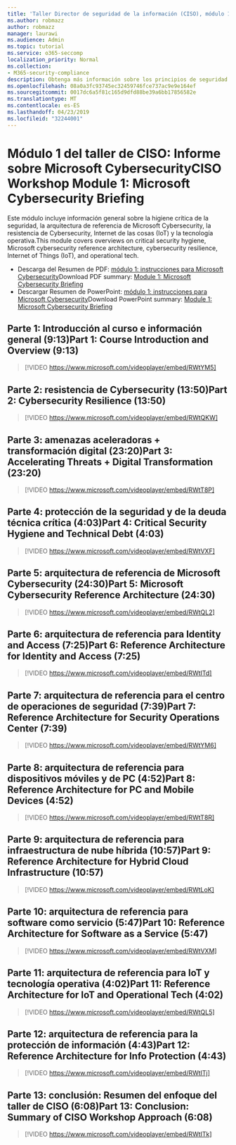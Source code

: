 ```yaml
---
title: 'Taller Director de seguridad de la información (CISO), módulo 1: Microsoft Cybersecurity briefing'
ms.author: robmazz
author: robmazz
manager: laurawi
ms.audience: Admin
ms.topic: tutorial
ms.service: o365-seccomp
localization_priority: Normal
ms.collection:
- M365-security-compliance
description: Obtenga más información sobre los principios de seguridad y las recomendaciones para modernizar la seguridad de su organización.
ms.openlocfilehash: 08a0a3fc93745ec32459746fce737ac9e9e164ef
ms.sourcegitcommit: 0017dc6a5f81c165d9dfd88be39a6bb17856582e
ms.translationtype: MT
ms.contentlocale: es-ES
ms.lasthandoff: 04/23/2019
ms.locfileid: "32244001"
---
```

# <a name="ciso-workshop-module-1-microsoft-cybersecurity-briefing"></a><span data-ttu-id="3a167-103">Módulo 1 del taller de CISO: Informe sobre Microsoft Cybersecurity</span><span class="sxs-lookup"><span data-stu-id="3a167-103">CISO Workshop Module 1: Microsoft Cybersecurity Briefing</span></span>

<span data-ttu-id="3a167-104">Este módulo incluye información general sobre la higiene crítica de la seguridad, la arquitectura de referencia de Microsoft Cybersecurity, la resistencia de Cybersecurity, Internet de las cosas (IoT) y la tecnología operativa.</span><span class="sxs-lookup"><span data-stu-id="3a167-104">This module covers overviews on critical security hygiene, Microsoft cybersecurity reference architecture, cybersecurity resilience, Internet of Things (IoT), and operational tech.</span></span>

- <span data-ttu-id="3a167-105">Descarga del Resumen de PDF: [módulo 1: instrucciones para Microsoft Cybersecurity](media/ciso-workshop-1-cybersecurity-briefing.pdf)</span><span class="sxs-lookup"><span data-stu-id="3a167-105">Download PDF summary: [Module 1: Microsoft Cybersecurity Briefing](media/ciso-workshop-1-cybersecurity-briefing.pdf)</span></span>
- <span data-ttu-id="3a167-106">Descargar Resumen de PowerPoint: [módulo 1: instrucciones para Microsoft Cybersecurity](https://docs.microsoft.com/office365/securitycompliance/media/ciso-workshop-1-cybersecurity-briefing.pptx)</span><span class="sxs-lookup"><span data-stu-id="3a167-106">Download PowerPoint summary: [Module 1: Microsoft Cybersecurity Briefing](https://docs.microsoft.com/office365/securitycompliance/media/ciso-workshop-1-cybersecurity-briefing.pptx)</span></span>

## <a name="part-1-course-introduction-and-overview-913"></a><span data-ttu-id="3a167-107">Parte 1: Introducción al curso e información general (9:13)</span><span class="sxs-lookup"><span data-stu-id="3a167-107">Part 1: Course Introduction and Overview (9:13)</span></span>

> [!VIDEO https://www.microsoft.com/videoplayer/embed/RWtYM5]

## <a name="part-2-cybersecurity-resilience-1350"></a><span data-ttu-id="3a167-108">Parte 2: resistencia de Cybersecurity (13:50)</span><span class="sxs-lookup"><span data-stu-id="3a167-108">Part 2: Cybersecurity Resilience (13:50)</span></span>

> [!VIDEO https://www.microsoft.com/videoplayer/embed/RWtQKW]

## <a name="part-3-accelerating-threats--digital-transformation-2320"></a><span data-ttu-id="3a167-109">Parte 3: amenazas aceleradoras + transformación digital (23:20)</span><span class="sxs-lookup"><span data-stu-id="3a167-109">Part 3: Accelerating Threats + Digital Transformation (23:20)</span></span>

> [!VIDEO https://www.microsoft.com/videoplayer/embed/RWtT8P]

## <a name="part-4-critical-security-hygiene-and-technical-debt-403"></a><span data-ttu-id="3a167-110">Parte 4: protección de la seguridad y de la deuda técnica crítica (4:03)</span><span class="sxs-lookup"><span data-stu-id="3a167-110">Part 4: Critical Security Hygiene and Technical Debt (4:03)</span></span>

> [!VIDEO https://www.microsoft.com/videoplayer/embed/RWtVXF]

## <a name="part-5-microsoft-cybersecurity-reference-architecture-2430"></a><span data-ttu-id="3a167-111">Parte 5: arquitectura de referencia de Microsoft Cybersecurity (24:30)</span><span class="sxs-lookup"><span data-stu-id="3a167-111">Part 5: Microsoft Cybersecurity Reference Architecture (24:30)</span></span>

> [!VIDEO https://www.microsoft.com/videoplayer/embed/RWtQL2]

## <a name="part-6-reference-architecture-for-identity-and-access-725"></a><span data-ttu-id="3a167-112">Parte 6: arquitectura de referencia para Identity and Access (7:25)</span><span class="sxs-lookup"><span data-stu-id="3a167-112">Part 6: Reference Architecture for Identity and Access (7:25)</span></span>

> [!VIDEO https://www.microsoft.com/videoplayer/embed/RWtITd]

## <a name="part-7-reference-architecture-for-security-operations-center-739"></a><span data-ttu-id="3a167-113">Parte 7: arquitectura de referencia para el centro de operaciones de seguridad (7:39)</span><span class="sxs-lookup"><span data-stu-id="3a167-113">Part 7: Reference Architecture for Security Operations Center (7:39)</span></span>

> [!VIDEO https://www.microsoft.com/videoplayer/embed/RWtYM6]

## <a name="part-8-reference-architecture-for-pc-and-mobile-devices-452"></a><span data-ttu-id="3a167-114">Parte 8: arquitectura de referencia para dispositivos móviles y de PC (4:52)</span><span class="sxs-lookup"><span data-stu-id="3a167-114">Part 8: Reference Architecture for PC and Mobile Devices (4:52)</span></span>

> [!VIDEO https://www.microsoft.com/videoplayer/embed/RWtT8R]

## <a name="part-9-reference-architecture-for-hybrid-cloud-infrastructure-1057"></a><span data-ttu-id="3a167-115">Parte 9: arquitectura de referencia para infraestructura de nube híbrida (10:57)</span><span class="sxs-lookup"><span data-stu-id="3a167-115">Part 9: Reference Architecture for Hybrid Cloud Infrastructure (10:57)</span></span>

> [!VIDEO https://www.microsoft.com/videoplayer/embed/RWtLoK]

## <a name="part-10-reference-architecture-for-software-as-a-service-547"></a><span data-ttu-id="3a167-116">Parte 10: arquitectura de referencia para software como servicio (5:47)</span><span class="sxs-lookup"><span data-stu-id="3a167-116">Part 10: Reference Architecture for Software as a Service (5:47)</span></span>

> [!VIDEO https://www.microsoft.com/videoplayer/embed/RWtVXM]

## <a name="part-11-reference-architecture-for-iot-and-operational-tech-402"></a><span data-ttu-id="3a167-117">Parte 11: arquitectura de referencia para IoT y tecnología operativa (4:02)</span><span class="sxs-lookup"><span data-stu-id="3a167-117">Part 11: Reference Architecture for IoT and Operational Tech (4:02)</span></span>

> [!VIDEO https://www.microsoft.com/videoplayer/embed/RWtQL5]

## <a name="part-12-reference-architecture-for-info-protection-443"></a><span data-ttu-id="3a167-118">Parte 12: arquitectura de referencia para la protección de información (4:43)</span><span class="sxs-lookup"><span data-stu-id="3a167-118">Part 12: Reference Architecture for Info Protection (4:43)</span></span>

> [!VIDEO https://www.microsoft.com/videoplayer/embed/RWtITj]

## <a name="part-13-conclusion-summary-of-ciso-workshop-approach-608"></a><span data-ttu-id="3a167-119">Parte 13: conclusión: Resumen del enfoque del taller de CISO (6:08)</span><span class="sxs-lookup"><span data-stu-id="3a167-119">Part 13: Conclusion: Summary of CISO Workshop Approach (6:08)</span></span>

> [!VIDEO https://www.microsoft.com/videoplayer/embed/RWtITk]